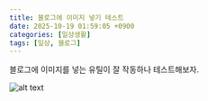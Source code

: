 ```yaml
---
title: 블로그에 이미지 넣기 테스트
date: 2025-10-19 01:59:05 +0900
categories: [일상생활]
tags: [일상, 블로그]
---
```


블로그에 이미지를 넣는 유틸이 잘 작동하나 테스트해보자.

![alt text](/img/2025-10-19-블로그에-이미지-넣기-테스트/pepe.jpg)

